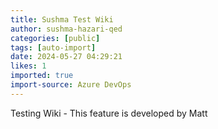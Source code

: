 ```yaml
---
title: Sushma Test Wiki
author: sushma-hazari-qed
categories: [public]
tags: [auto-import]
date: 2024-05-27 04:29:21 
likes: 1
imported: true
import-source: Azure DevOps
---
```


Testing Wiki - This feature is developed by Matt